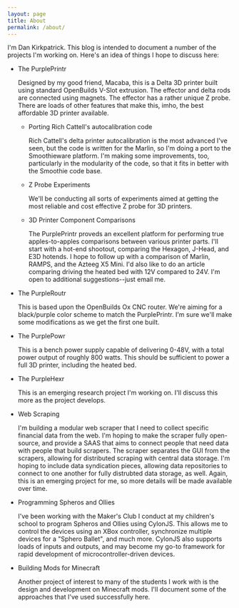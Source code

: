 ```yaml
---
layout: page
title: About
permalink: /about/
---
```


I'm Dan Kirkpatrick.  This blog is intended to document a number of the projects I'm working on.  Here's an idea of things I hope to discuss here:

- The PurplePrintr

  Designed by my good friend, Macaba, this is a Delta 3D printer built using standard OpenBuilds V-Slot extrusion.  The effector and delta rods are connected using magnets.  The effector has a rather unique Z probe.  There are loads of other features that make this, imho, the best affordable 3D printer available.

  - Porting Rich Cattell's autocalibration code

    Rich Cattell's delta printer autocalibration is the most advanced I've seen, but the code is written for the Marlin, so I'm doing a port to the Smoothieware platform.  I'm making some improvements, too, particularly in the modularity of the code, so that it fits in better with the Smoothie code base.

  - Z Probe Experiments

    We'll be conducting all sorts of experiments aimed at getting the most reliable and cost effective Z probe for 3D printers.  

  - 3D Printer Component Comparisons

    The PurplePrintr proveds an excellent platform for performing true apples-to-apples comparisons between various printer parts.  I'll start with a hot-end shootout, comparing the Hexagon, J-Head, and E3D hotends.  I hope to follow up with a comparison of Marlin, RAMPS, and the Azteeg X5 Mini.  I'd also like to do an article comparing driving the heated bed with 12V compared to 24V.  I'm open to additional suggestions--just email me.

- The PurpleRoutr

  This is based upon the OpenBuilds Ox CNC router.  We're aiming for a black/purple color scheme to match the PurplePrintr.  I'm sure we'll make some modifications as we get the first one built.

- The PurplePowr

  This is a bench power supply capable of delivering 0-48V, with a total power output of roughly 800 watts.  This should be sufficient to power a full 3D printer, including the heated bed.

- The PurpleHexr

  This is an emerging research project I'm working on.  I'll discuss this more as the project develops.

- Web Scraping

  I'm building a modular web scraper that I need to collect specific financial data from the web.  I'm hoping to make the scraper fully open-source, and provide a SAAS that aims to connect people that need data with people that build scrapers.  The scraper separates the GUI from the scrapers, allowing for distributed scraping with central data storage.  I'm hoping to include data syndication pieces, allowing data repositories to connect to one another for fully distrubted data storage, as well.  Again, this is an emerging project for me, so more details will be made available over time. 

- Programming Spheros and Ollies

  I've been working with the Maker's Club I conduct at my children's school to program Spheros and Ollies using CylonJS.  This allows me to control the devices using an XBox controller, synchronize multiple devices for a "Sphero Ballet", and much more.  CylonJS also supports loads of inputs and outputs, and may become my go-to framework for rapid development of microcontroller-driven devices.

- Building Mods for Minecraft

  Another project of interest to many of the students I work with is the design and development on Minecraft mods.  I'll document some of the approaches that I've used successfully here.
